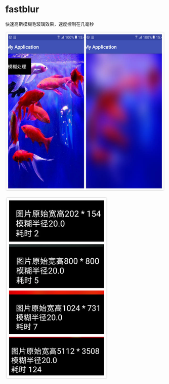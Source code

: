# fastblur
快速高斯模糊毛玻璃效果，速度控制在几毫秒

![image](https://github.com/zhanchiFF/fastblur/blob/master/gaos/2.jpg)

![image](https://github.com/zhanchiFF/fastblur/blob/master/gaos/tupian.jpg)

